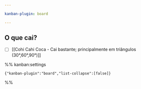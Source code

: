 ```yaml
---

kanban-plugin: board

---
```


## O que cai?

- [ ] [[Cohi Cahi Coca - Cai bastante; principalmente em triângulos (30°,60°,90°)]]




%% kanban:settings
```
{"kanban-plugin":"board","list-collapse":[false]}
```
%%